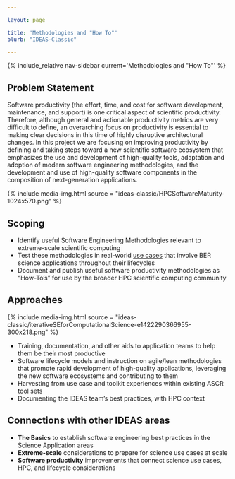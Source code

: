 ```yaml
---

layout: page

title: 'Methodologies and "How To"'
blurb: "IDEAS-Classic"

---
```


<!-- Sidebar Nav -->
<!-- ---------------------------------------------------------------------- -->

{% include_relative nav-sidebar current='Methodologies and "How To"' %}

<!-- Content -->
<!-- ---------------------------------------------------------------------- -->

## Problem Statement

Software productivity (the effort, time, and cost for software development, maintenance, and support) is one critical aspect of scientific productivity. Therefore, although general and actionable productivity metrics are very difficult to define, an overarching focus on productivity is essential to making clear decisions in this time of highly disruptive architectural changes. In this project we are focusing on improving productivity by defining and taking steps toward a new scientific software ecosystem that emphasizes the use and development of high-quality tools, adaptation and adoption of modern software engineering methodologies, and the development and use of high-quality software components in the composition of next-generation applications.

{% 	include media-img.html 
	  source = "ideas-classic/HPCSoftwareMaturity-1024x570.png"
%}

## Scoping

* Identify useful Software Engineering Methodologies relevant to extreme-scale scientific computing
* Test these methodologies in real-world [use cases](use-cases) that involve BER science applications throughout their lifecycles
* 	Document and publish useful software productivity methodologies as “How-To’s” for use by the broader HPC scientific computing community

## Approaches

{% 	include media-img.html 
	  source = "ideas-classic/iterativeSEforComputationalScience-e1422290366955-300x218.png"
%}

* Training, documentation, and other aids to application teams to help them be their most productive
* Software lifecycle models and instruction on agile/lean methodologies that promote rapid development of high-quality applications, leveraging the new software ecosystems and contributing to them
* Harvesting from use case and toolkit experiences within existing ASCR tool sets
* Documenting the IDEAS team’s best practices, with HPC context

## Connections with other IDEAS areas

* **The Basics** to establish software engineering best practices in the Science Application areas
* **Extreme-scale** considerations to prepare for science use cases at scale
* **Software productivity** improvements that connect science use cases, HPC, and lifecycle considerations